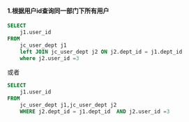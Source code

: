 #### 1.根据用户id查询同一部门下所有用户

```sql
SELECT
	j1.user_id 
FROM
	jc_user_dept j1
	left JOIN jc_user_dept j2 ON j2.dept_id = j1.dept_id 
	where j2.user_id =3
```
或者

```sql
SELECT
	j1.user_id 
FROM
	jc_user_dept j1,jc_user_dept j2  
	WHERE j2.dept_id = j1.dept_id  AND j2.user_id =3
```
